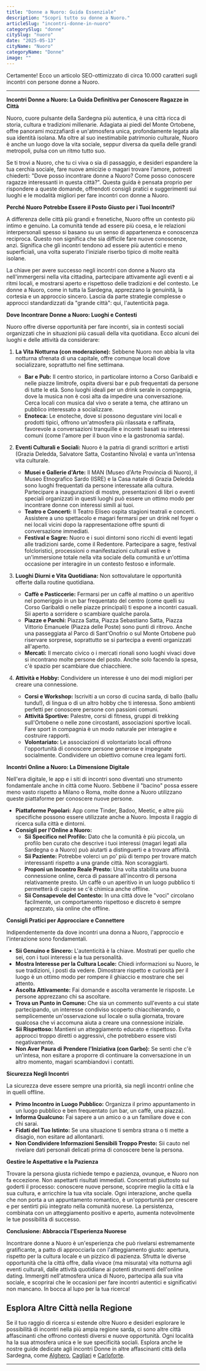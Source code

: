 ```yaml
---
title: "Donne a Nuoro: Guida Essenziale"
description: "Scopri tutto su donne a Nuoro."
articleSlug: "incontri-donne-in-nuoro" 
categorySlug: "donne"
citySlug: "nuoro"
date: "2025-05-13"
cityName: "Nuoro"
categoryName: "Donne"
image: ""
---
```


Certamente! Ecco un articolo SEO-ottimizzato di circa 10.000 caratteri sugli incontri con persone donne a Nuoro.

---

**Incontri Donne a Nuoro: La Guida Definitiva per Conoscere Ragazze in Città**

Nuoro, cuore pulsante della Sardegna più autentica, è una città ricca di storia, cultura e tradizioni millenarie. Adagiata ai piedi del Monte Ortobene, offre panorami mozzafiardi e un'atmosfera unica, profondamente legata alla sua identità isolana. Ma oltre al suo inestimabile patrimonio culturale, Nuoro è anche un luogo dove la vita sociale, seppur diversa da quella delle grandi metropoli, pulsa con un ritmo tutto suo.

Se ti trovi a Nuoro, che tu ci viva o sia di passaggio, e desideri espandere la tua cerchia sociale, fare nuove amicizie o magari trovare l'amore, potresti chiederti: "Dove posso incontrare donne a Nuoro? Come posso conoscere ragazze interessanti in questa città?". Questa guida è pensata proprio per rispondere a queste domande, offrendoti consigli pratici e suggerimenti sui luoghi e le modalità migliori per fare incontri con donne a Nuoro.

**Perché Nuoro Potrebbe Essere il Posto Giusto per i Tuoi Incontri?**

A differenza delle città più grandi e frenetiche, Nuoro offre un contesto più intimo e genuino. La comunità tende ad essere più coesa, e le relazioni interpersonali spesso si basano su un senso di appartenenza e conoscenza reciproca. Questo non significa che sia difficile fare nuove conoscenze, anzi. Significa che gli incontri tendono ad essere più autentici e meno superficiali, una volta superato l'iniziale riserbo tipico di molte realtà isolane.

La chiave per avere successo negli incontri con donne a Nuoro sta nell'immergersi nella vita cittadina, partecipare attivamente agli eventi e ai ritmi locali, e mostrarsi aperto e rispettoso delle tradizioni e del contesto. Le donne a Nuoro, come in tutta la Sardegna, apprezzano la genuinità, la cortesia e un approccio sincero. Lascia da parte strategie complesse o approcci standardizzati da "grande città": qui, l'autenticità paga.

**Dove Incontrare Donne a Nuoro: Luoghi e Contesti**

Nuoro offre diverse opportunità per fare incontri, sia in contesti sociali organizzati che in situazioni più casuali della vita quotidiana. Ecco alcuni dei luoghi e delle attività da considerare:

1.  **La Vita Notturna (con moderazione):** Sebbene Nuoro non abbia la vita notturna sfrenata di una capitale, offre comunque locali dove socializzare, soprattutto nel fine settimana.
    *   **Bar e Pub:** Il centro storico, in particolare intorno a Corso Garibaldi e nelle piazze limitrofe, ospita diversi bar e pub frequentati da persone di tutte le età. Sono luoghi ideali per un drink serale in compagnia, dove la musica non è così alta da impedire una conversazione. Cerca locali con musica dal vivo o serate a tema, che attirano un pubblico interessato a socializzare.
    *   **Enoteca:** Le enoteche, dove si possono degustare vini locali e prodotti tipici, offrono un'atmosfera più rilassata e raffinata, favorevole a conversazioni tranquille e incontri basati su interessi comuni (come l'amore per il buon vino e la gastronomia sarda).

2.  **Eventi Culturali e Sociali:** Nuoro è la patria di grandi scrittori e artisti (Grazia Deledda, Salvatore Satta, Costantino Nivola) e vanta un'intensa vita culturale.
    *   **Musei e Gallerie d'Arte:** Il MAN (Museo d'Arte Provincia di Nuoro), il Museo Etnografico Sardo (ISRE) e la Casa natale di Grazia Deledda sono luoghi frequentati da persone interessate alla cultura. Partecipare a inaugurazioni di mostre, presentazioni di libri o eventi speciali organizzati in questi luoghi può essere un ottimo modo per incontrare donne con interessi simili ai tuoi.
    *   **Teatro e Concerti:** Il Teatro Eliseo ospita stagioni teatrali e concerti. Assistere a uno spettacolo e magari fermarsi per un drink nel foyer o nei locali vicini dopo la rappresentazione offre spunti di conversazione immediati.
    *   **Festival e Sagre:** Nuoro e i suoi dintorni sono ricchi di eventi legati alle tradizioni sarde, come il Redentore. Partecipare a sagre, festival folcloristici, processioni o manifestazioni culturali estive è un'immersione totale nella vita sociale della comunità e un'ottima occasione per interagire in un contesto festoso e informale.

3.  **Luoghi Diurni e Vita Quotidiana:** Non sottovalutare le opportunità offerte dalla routine quotidiana.
    *   **Caffè e Pasticcerie:** Fermarsi per un caffè al mattino o un aperitivo nel pomeriggio in un bar frequentato del centro (come quelli su Corso Garibaldi o nelle piazze principali) ti espone a incontri casuali. Sii aperto a sorridere o scambiare qualche parola.
    *   **Piazze e Parchi:** Piazza Satta, Piazza Sebastiano Satta, Piazza Vittorio Emanuele (Piazza delle Poste) sono punti di ritrovo. Anche una passeggiata al Parco di Sant'Onofrio o sul Monte Ortobene può riservare sorprese, soprattutto se si partecipa a eventi organizzati all'aperto.
    *   **Mercati:** Il mercato civico o i mercati rionali sono luoghi vivaci dove si incontrano molte persone del posto. Anche solo facendo la spesa, c'è spazio per scambiare due chiacchiere.

4.  **Attività e Hobby:** Condividere un interesse è uno dei modi migliori per creare una connessione.
    *   **Corsi e Workshop:** Iscriviti a un corso di cucina sarda, di ballo (ballu tundu!), di lingua o di un altro hobby che ti interessa. Sono ambienti perfetti per conoscere persone con passioni comuni.
    *   **Attività Sportive:** Palestre, corsi di fitness, gruppi di trekking sull'Ortobene o nelle zone circostanti, associazioni sportive locali. Fare sport in compagnia è un modo naturale per interagire e costruire rapporti.
    *   **Volontariato:** Le associazioni di volontariato locali offrono l'opportunità di conoscere persone generose e impegnate socialmente. Condividere un obiettivo comune crea legami forti.

**Incontri Online a Nuoro: La Dimensione Digitale**

Nell'era digitale, le app e i siti di incontri sono diventati uno strumento fondamentale anche in città come Nuoro. Sebbene il "bacino" possa essere meno vasto rispetto a Milano o Roma, molte donne a Nuoro utilizzano queste piattaforme per conoscere nuove persone.

*   **Piattaforme Popolari:** App come Tinder, Badoo, Meetic, e altre più specifiche possono essere utilizzate anche a Nuoro. Imposta il raggio di ricerca sulla città e dintorni.
*   **Consigli per l'Online a Nuoro:**
    *   **Sii Specifico nel Profilo:** Dato che la comunità è più piccola, un profilo ben curato che descrive i tuoi interessi (magari legati alla Sardegna o a Nuoro) può aiutarti a distinguerti e a trovare affinità.
    *   **Sii Paziente:** Potrebbe volerci un po' più di tempo per trovare match interessanti rispetto a una grande città. Non scoraggiarti.
    *   **Proponi un Incontro Reale Presto:** Una volta stabilita una buona connessione online, cerca di passare all'incontro di persona relativamente presto. Un caffè o un aperitivo in un luogo pubblico ti permetterà di capire se c'è chimica anche offline.
    *   **Sii Consapevole del Contesto:** In una città dove le "voci" circolano facilmente, un comportamento rispettoso e discreto è sempre apprezzato, sia online che offline.

**Consigli Pratici per Approcciare e Connettere**

Indipendentemente da dove incontri una donna a Nuoro, l'approccio e l'interazione sono fondamentali.

*   **Sii Genuino e Sincero:** L'autenticità è la chiave. Mostrati per quello che sei, con i tuoi interessi e la tua personalità.
*   **Mostra Interesse per la Cultura Locale:** Chiedi informazioni su Nuoro, le sue tradizioni, i posti da vedere. Dimostrare rispetto e curiosità per il luogo è un ottimo modo per rompere il ghiaccio e mostrare che sei attento.
*   **Ascolta Attivamente:** Fai domande e ascolta veramente le risposte. Le persone apprezzano chi sa ascoltare.
*   **Trova un Punto in Comune:** Che sia un commento sull'evento a cui state partecipando, un interesse condiviso scoperto chiacchierando, o semplicemente un'osservazione sul locale o sulla giornata, trovare qualcosa che vi accomuna aiuta a creare una connessione iniziale.
*   **Sii Rispettoso:** Mantieni un atteggiamento educato e rispettoso. Evita approcci troppo diretti o aggressivi, che potrebbero essere visti negativamente.
*   **Non Aver Paura di Prendere l'Iniziativa (con Garbo):** Se senti che c'è un'intesa, non esitare a proporre di continuare la conversazione in un altro momento, magari scambiandovi i contatti.

**Sicurezza Negli Incontri**

La sicurezza deve essere sempre una priorità, sia negli incontri online che in quelli offline.

*   **Primo Incontro in Luogo Pubblico:** Organizza il primo appuntamento in un luogo pubblico e ben frequentato (un bar, un caffè, una piazza).
*   **Informa Qualcuno:** Fai sapere a un amico o a un familiare dove e con chi sarai.
*   **Fidati del Tuo Istinto:** Se una situazione ti sembra strana o ti mette a disagio, non esitare ad allontanarti.
*   **Non Condividere Informazioni Sensibili Troppo Presto:** Sii cauto nel rivelare dati personali delicati prima di conoscere bene la persona.

**Gestire le Aspettative e la Pazienza**

Trovare la persona giusta richiede tempo e pazienza, ovunque, e Nuoro non fa eccezione. Non aspettarti risultati immediati. Concentrati piuttosto sul goderti il processo: conoscere nuove persone, scoprire meglio la città e la sua cultura, e arricchire la tua vita sociale. Ogni interazione, anche quella che non porta a un appuntamento romantico, è un'opportunità per crescere e per sentirti più integrato nella comunità nuorese. La persistenza, combinata con un atteggiamento positivo e aperto, aumenta notevolmente le tue possibilità di successo.

**Conclusione: Abbraccia l'Esperienza Nuorese**

Incontrare donne a Nuoro è un'esperienza che può rivelarsi estremamente gratificante, a patto di approcciarla con l'atteggiamento giusto: apertura, rispetto per la cultura locale e un pizzico di pazienza. Sfrutta le diverse opportunità che la città offre, dalla vivace (ma misurata) vita notturna agli eventi culturali, dalle attività quotidiane ai potenti strumenti dell'online dating. Immergiti nell'atmosfera unica di Nuoro, partecipa alla sua vita sociale, e scoprirai che le occasioni per fare incontri autentici e significativi non mancano. In bocca al lupo per la tua ricerca!

## Esplora Altre Città nella Regione

Se il tuo raggio di ricerca si estende oltre Nuoro e desideri esplorare le possibilità di incontri nella più ampia regione sarda, ci sono altre città affascinanti che offrono contesti diversi e nuove opportunità. Ogni località ha la sua atmosfera unica e le sue specificità sociali. Esplora anche le nostre guide dedicate agli incontri Donne in altre affascinanti città della Sardegna, come [Alghero](/alghero/donne/incontri-donne-in-alghero), [Cagliari](/cagliari/donne/incontri-donne-in-cagliari) e [Carloforte](/carloforte/donne/incontri-donne-in-carloforte).

---
